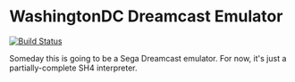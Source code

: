 # WashingtonDC Dreamcast Emulator

[![Build Status](https://travis-ci.org/snickerbockers/washingtondc.svg?branch=master)](https://travis-ci.org/snickerbockers/washingtondc)

Someday this is going to be a Sega Dreamcast emulator.  For now, it's just a
partially-complete SH4 interpreter.


